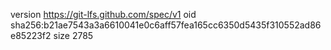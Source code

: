 version https://git-lfs.github.com/spec/v1
oid sha256:b21ae7543a3a6610041e0c6aff57fea165cc6350d5435f310552ad86e85223f2
size 2785
